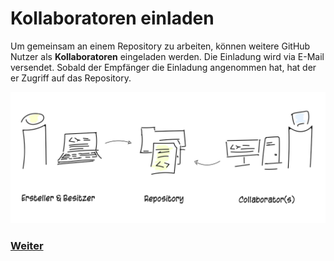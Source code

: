 # Kollaboratoren einladen

Um gemeinsam an einem Repository zu arbeiten, können weitere GitHub Nutzer als **Kollaboratoren** eingeladen werden. Die Einladung wird via E-Mail versendet. Sobald der Empfänger die Einladung angenommen hat, hat der er Zugriff auf das Repository.

![Git-Workflow](./assets/images/git_collaborators.png)


### [Weiter](markdown.md)
